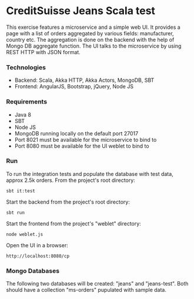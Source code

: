 # CreditSuisse Jeans Scala test

This exercise features a microservice and a simple web UI.
It provides a page with a list of orders aggregated by various
fields: manufacturer, country etc. The aggregation is done on
the backend with the help of Mongo DB aggregate function.
The UI talks to the microservice by using REST HTTP with JSON format.

### Technologies ###
* Backend: Scala, Akka HTTP, Akka Actors, MongoDB, SBT
* Frontend: AngularJS, Bootstrap, jQuery, Node JS

### Requirements ###
* Java 8
* SBT
* Node JS
* MongoDB running locally on the default port 27017
* Port 8021 must be available for the microservice to bind to
* Port 8080 must be available for the UI weblet to bind to

### Run ###
To run the integration tests and populate the database with test data, approx 2.5k orders.
From the project's root directory:

```sbt it:test```

Start the backend from the project's root directory:

```sbt run```

Start the frontend from the project's "weblet" directory:

```node weblet.js```

Open the UI in a browser:

```http://localhost:8080/cp ```

### Mongo Databases ###
The following two databases will be created: "jeans" and "jeans-test". Both should have a
collection "ms-orders" pupulated with sample data.
